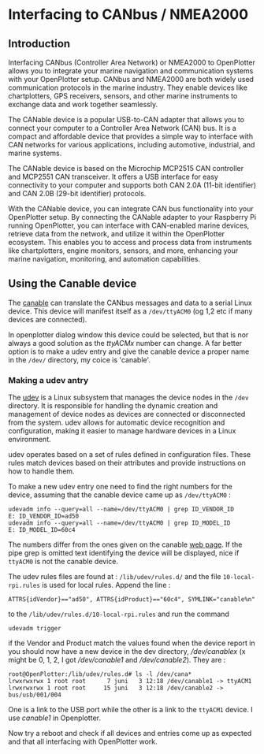 # Interfacing to CANbus / NMEA2000

## Introduction
Interfacing CANbus (Controller Area Network) or NMEA2000 to
OpenPlotter allows you to integrate your marine navigation and
communication systems with your OpenPlotter setup. CANbus and NMEA2000
are both widely used communication protocols in the marine
industry. They enable devices like chartplotters, GPS receivers,
sensors, and other marine instruments to exchange data and work
together seamlessly.

The CANable device is a popular USB-to-CAN adapter that allows you to
connect your computer to a Controller Area Network (CAN) bus. It is a
compact and affordable device that provides a simple way to interface
with CAN networks for various applications, including automotive,
industrial, and marine systems.

The CANable device is based on the Microchip MCP2515 CAN controller
and MCP2551 CAN transceiver. It offers a USB interface for easy
connectivity to your computer and supports both CAN 2.0A (11-bit
identifier) and CAN 2.0B (29-bit identifier) protocols.

With the CANable device, you can integrate CAN bus functionality into
your OpenPlotter setup. By connecting the CANable adapter to your
Raspberry Pi running OpenPlotter, you can interface with CAN-enabled
marine devices, retrieve data from the network, and utilize it within
the OpenPlotter ecosystem. This enables you to access and process data
from instruments like chartplotters, engine monitors, sensors, and
more, enhancing your marine navigation, monitoring, and automation
capabilities.


## Using the Canable device

The [canable](https://canable.io/) can translate the CANbus messages and data to a serial Linux device. 
This device will manifest itself as a ```/dev/ttyACM0``` (og 1,2 etc if many devices are connected). 

In openplotter dialog window this device could be selected, but that is nor always a good solution as the 
*ttyACMx* number can change. A far better option is to make a udev entry and give the canable device a 
proper name in the ```/dev/``` directory, my coice is 'canable'.

### Making a udev antry
The [udev](https://en.wikipedia.org/wiki/Udev) is a Linux subsystem
that manages the device nodes in the ```/dev``` directory. It is
responsible for handling the dynamic creation and management of device
nodes as devices are connected or disconnected from the system. udev
allows for automatic device recognition and configuration, making it
easier to manage hardware devices in a Linux environment.

udev operates based on a set of rules defined in configuration
files. These rules match devices based on their attributes and provide
instructions on how to handle them.

To make a new udev entry one need to find the right numbers for the device,
assuming that the canable device came up as ```/dev/ttyACM0``` :
```
udevadm info --query=all --name=/dev/ttyACM0 | grep ID_VENDOR_ID 
E: ID_VENDOR_ID=ad50
udevadm info --query=all --name=/dev/ttyACM0 | grep ID_MODEL_ID
E: ID_MODEL_ID=60c4
```
The numbers differ from the ones given on the canable [web page](https://canable.io/updater/udev.html).
If the pipe grep is omitted text identifying the device will be displayed, nice if ```ttyACM0``` is not 
the canable device.

The udev rules files are found at : ```/lib/udev/rules.d/``` and the file 
```10-local-rpi.rules``` is used for  local rules. Append the line :
```
ATTRS{idVendor}=="ad50", ATTRS{idProduct}=="60c4", SYMLINK="canable%n"
```
to the ```/lib/udev/rules.d/10-local-rpi.rules``` and run the command
```
udevadm trigger
```
if the Vendor and Product match the values found when the device report in you should now have
a new device in the dev directory, */dev/canablex* (x might be 0, 1, 2, I got */dev/canable1* and */dev/canable2*).
They are :
```
root@OpenPlotter:/lib/udev/rules.d# ls -l /dev/cana*
lrwxrwxrwx 1 root root      7 juni   3 12:18 /dev/canable1 -> ttyACM1
lrwxrwxrwx 1 root root     15 juni   3 12:18 /dev/canable2 -> bus/usb/001/004
```
One is a link to the USB port while the other is a link to the ```ttyACM1``` device. I use *canable1* in 
Openplotter.

Now try a reboot and check if all devices and entries come up as expected and that all interfacing
with OpenPlotter work.



